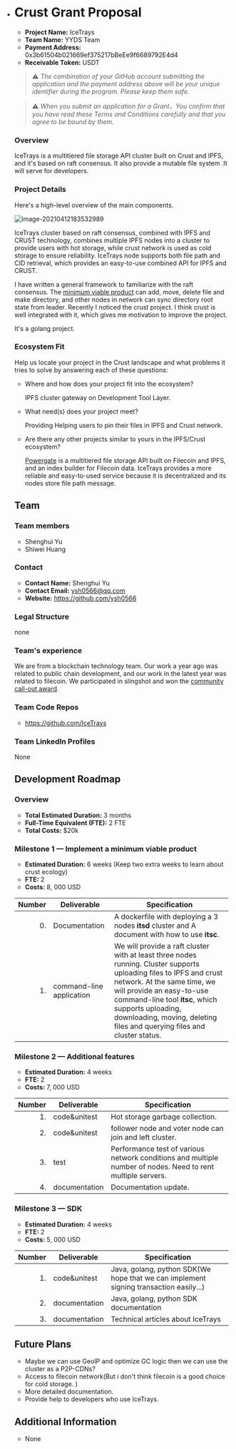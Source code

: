 * # Crust Grant Proposal

  * **Project Name:** IceTrays 
  * **Team Name:** YYDS Team
  * **Payment Address:** 0x3b61504b021669ef375217bBeEe9f6689792E4d4
  * **Receivable Token:** USDT

  > ⚠️ *The combination of your GitHub account submitting the application and the payment address above will be your unique identifier during the program. Please keep them safe.*

  > ⚠️ *When you submit an application for a Grant，You confirm that you have read these Terms and Conditions carefully and that you agree to be bound by them.*

  ### Overview

  IceTrays is a multitiered file storage API cluster built on Crust and IPFS,  and it's based on raft consensus. It also provide a mutable file system .It will serve for developers.

  ### Project Details 

  Here's a high-level overview of the main components.

  ![image-20210412183532989](https://user-images.githubusercontent.com/19503475/115512688-d36ed080-a2b4-11eb-954a-c896d63e349e.png)

  IceTrays cluster based on raft consensus, combined with IPFS and CRUST technology, combines multiple IPFS nodes into a cluster to provide users with hot storage, while crust network is used as cold storage to ensure reliability. IceTrays node supports both file path and CID retrieval, which provides an easy-to-use  combined API for IPFS and CRUST. 

   I have written a general framework to familiarize  with the raft consensus. The [minimum viable product](https://github.com/ysh0566/ipfs-fs-cluster) can add, move, delete file and make directory, and  other nodes in network can sync directory root state from leader. Recently I noticed the crust project. I think crust is well integrated with it, which gives me motivation to improve the project.

   It's a golang project.

  

  ### Ecosystem Fit 

  Help us locate your project in the Crust landscape and what problems it tries to solve by answering each of these questions:

  * Where and how does your project fit into the ecosystem? 

     IPFS cluster gateway on Development Tool Layer.

  * What need(s) does your project meet? 

    Providing  Helping users to pin their files in IPFS and Crust network.

  * Are there any other projects similar to yours in the IPFS/Crust ecosystem? 

    [Powergate](https://github.com/textileio/powergate) is a multitiered file storage API built on Filecoin and IPFS, and an index builder for Filecoin data. IceTrays provides a more reliable  and easy-to-used service because it is decentralized and its nodes store file path message.

  ## Team

  ### Team members

  * Shenghui Yu
  * Shiwei Huang	

  ### Contact

  * **Contact Name:** Shenghui Yu
  * **Contact Email:** ysh0566@qq.com
  * **Website:** https://github.com/ysh0566

  ### Legal Structure 

  none

  ### Team's experience

  We are from a blockchain technology team. Our work a year ago was related to public chain development, and our work in the latest year was related to filecoin. We participated in slingshot and won the [community call-out award](https://github.com/filecoin-project/slingshot/blob/master/participants/ChainsData.md).

  ### Team Code Repos

  * https://github.com/IceTrays

  ### Team LinkedIn Profiles

  None

  ## Development Roadmap

  ### Overview

  * **Total Estimated Duration:** 3 months
  * **Full-Time Equivalent (FTE):**  2 FTE
  * **Total Costs:**  $20k

  ### Milestone 1 — Implement a minimum viable product

  * **Estimated Duration:** 6 weeks (Keep two extra weeks to learn about crust ecology)
  * **FTE:**  2
  * **Costs:** 8, 000 USD

  | Number | Deliverable              | Specification                                                |
  | -----: | ------------------------ | ------------------------------------------------------------ |
  |     0. | Documentation            | A dockerfile with deploying a 3 nodes **itsd** cluster and A document with how to use **itsc**. |
  |     1. | command-line application | We will provide a raft cluster with at least three nodes running. Cluster supports uploading files to IPFS and crust network. At the same time, we will provide an easy-to-use command-line tool **itsc**, which supports uploading, downloading, moving, deleting files and querying files and cluster status. |

  

  ### Milestone 2 — Additional features

  * **Estimated Duration:** 4 weeks
  * **FTE:**  2
  * **Costs:** 7, 000 USD

  | Number | Deliverable   | Specification                                                |
  | -----: | ------------- | ------------------------------------------------------------ |
  |     1. | code&unitest  | Hot storage garbage collection.                              |
  |     2. | code&unitest  | follower node and voter node can join and left cluster.      |
  |     3. | test          | Performance test of various network conditions and multiple number of nodes. Need to rent multiple servers. |
  |     4. | documentation | Documentation update.                                        |

  

  ### Milestone 3 — SDK

  * **Estimated Duration:** 4 weeks
  * **FTE:**  2
  * **Costs:** 5, 000 USD

  | Number | Deliverable   | Specification                                                |
  | -----: | ------------- | ------------------------------------------------------------ |
  |     1. | code&unitest  | Java, golang, python SDK(We hope that we can implement signing transaction easily...) |
  |     2. | documentation | Java, golang, python SDK  documentation                      |
  |     3. | documentation | Technical articles about IceTrays                 |


  ## 

  

  ## Future Plans

  - Maybe we can use GeoIP and optimize GC logic then we can use the cluster as a P2P-CDNs?
  - Access to filecoin network(But i don't think filecoin is a good choice for cold storage. )
  - More detailed documentation.
  - Provide help to developers who use IceTrays.


  ## Additional Information 

  * None
